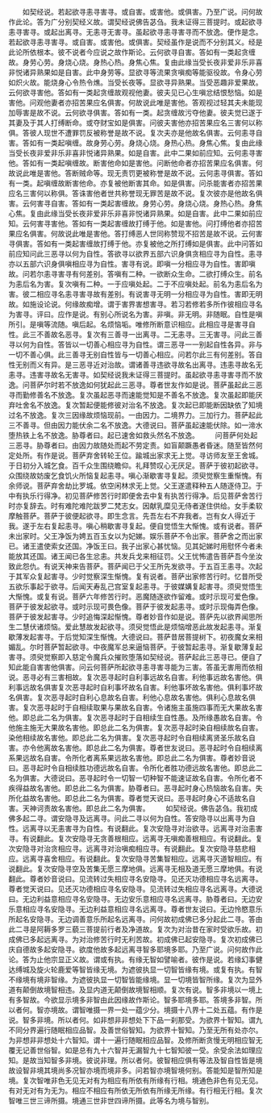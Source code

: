 <!-- { "loadSidebar": true } -->
　　如契经说。若起欲寻恚寻害寻。或自害。或害他。或俱害。乃至广说。问何故作此论。答为广分别契经义故。谓契经说佛告苾刍。我未证得三菩提时。或起欲寻恚寻害寻。或起出离寻。无恚寻无害寻。虽起欲寻恚寻害寻而不放逸。便作是念。若起欲寻恚寻害寻。或自害。或害他。或俱害。契经虽作是说而不分别其义。经是此论所依根本。彼不说者今应说之故作斯论。云何欲寻自害。答如有一类起贪缠故。身劳心劳。身烧心烧。身热心热。身焦心焦。复由此缘当受长夜非爱非乐非喜非悦诸异熟果如是自害。此中身劳等。显欲寻等流果贪嗔痴等能驱役故。令身心劳如炽火故。能烧身心令热令燋。当受长夜等。显欲寻异熟果。当受恶趣非爱果故。云何欲寻害他。答如有一类起贪缠故观视他妻。彼夫见已心生嗔忿结恨愁恼。如是害他。问观他妻者亦招苦果应名俱害。何故说此唯是害他。答观视过轻其夫未能现加辱害是故不说。云何欲寻俱害。答如有一类。起贪缠故污夺他妻。彼夫觉已遂于其妻及于其人打缚断命。或夺财宝如是俱害。问彼夫害他亦招苦果应名三害何以称俱。答彼人现世不遭罪罚反被称誉是故不说。复次夫亦是他故名俱害。云何恚寻自害。答如有一类起嗔缠。故身劳心劳。身烧心烧。身热心热。身焦心焦。复由此缘当受长夜非爱非乐非喜非悦诸异熟果。如是自害。此中二果如前应知。云何恚寻害他。答如有一类起嗔缠故。断害他命如是害他。问断他命者亦招苦果应名俱害。何故说此唯是害他。答断贼命等。现无责罚更被称誉是故不说。云何恚寻俱害。答如有一类。起嗔缠故断害他命。亦复被他断害其命。如是俱害。问杀能害者亦招苦果应名三害何以称俱。答诛害他者世共称誉现无罪苦是故不说。复次彼亦是他故名俱害。云何害寻自害。答如有一类起害缠故。身劳心劳。身烧心烧。身热心热。身焦心焦。复由此缘当受长夜非爱非乐非喜非悦诸异熟果。如是自害。此中二果如前应知。云何害寻害他。答如有一类起害缠故打缚于他。如是害他。问打缚他者亦招苦果应名俱害。何故说此唯是害他。答打缚恶人世同称赞现不招苦是故不说。云何害寻俱害。答如有一类起害缠故打缚于他。亦复被他之所打缚如是俱害。此中问答如前应知问此三恶寻以何为自性。答欲寻以欲界五部六识身俱贪相应寻为自性。恚寻亦以五部六识身俱嗔相应寻为自性。害寻有说。即嗔一分相应寻为自性。害即嗔故。问若尔恚寻害寻有何差别。答嗔有二种。一欲断众生命。二欲打缚众生。前名为恚后名为害。复次嗔有二种。一于应嗔处起。二于不应嗔处起。前名为恚后名为害。彼二相应寻名恚寻害寻故有差别。有说害寻无明一分相应寻为自性。害即无明故。如施设论说。何缘故痴增。谓于害界害想害寻。若习若修若多所作彼相应寻名为害寻。评曰。应作是说。有别心所说名为害。非嗔。非无明。非随眠。自性是嗔所引。是嗔等流随。嗔后起。名烦恼垢。唯修所断意识相应。此相应寻是害寻自性。此三不善故名恶寻。复次有三善寻一出离寻。二无恚寻。三无害寻。问此三善寻以何为自性。答皆以一切善心相应寻为自性。谓三恶寻一一别起自性各异。非与一切不善心俱。此三善寻无别自性皆与一切善心相应。问若尔此三有何差别。答自性无别而义有异。是三恶寻近对治故。谓诸善寻违欲寻故名出离寻。违恚寻故名无恚寻。违害寻故名无害寻。如契经说我未证得三菩提时。虽起欲寻恚寻害寻而不放逸。问菩萨尔时若不放逸如何犹起此三恶寻。尊者世友作如是说。菩萨虽起此三恶寻而勤修善名不放逸。复次虽起恶寻而速能觉知是不善名不放逸。复次虽起即能厌弃吐舍名不放逸。复次暂起便能修彼对治名不放逸。复次起已即能断因缺依了知境过名不放逸。复次三因缘故烦恼现前。一由因力。二境界力。三加行力。菩萨起此三不善寻。但由因力能伏余二名不放逸。大德说曰。菩萨虽起速能伏除。如一渧水堕热铁上名不放逸。胁尊者曰。起已速舍如救头然名不放逸。
　　问菩萨何处起三恶寻。胁尊者曰。由因力故随处而起不劳定责。如盲颠蹶愚者昏迷。随至皆然何定处所。有作是说。菩萨弃舍转轮王位。踰城出家求无上觉。寻访师友至王舍城。于日初分入城乞食。百千众生围绕瞻仰。礼拜赞叹心无厌足。菩萨于彼初起欲寻。众围绕故妨废乞食饥火所恼复起恚寻。嗔心渐歇害寻复起。须臾觉察生重惭愧。有余师说。菩萨弃舍劫比罗城。依空闲林求无上觉。父王遂遣释种五人随逐侍卫。于中有执乐行得净。初见菩萨修苦行时即便舍去中复有执苦行得净。后见菩萨舍苦行时亦复辞去。时有难陀难陀跋罗二梵志女。因献乳糜见无侍者遂住供给。女手柔软摩触菩萨。菩萨于彼便起欲寻。即生念言。先吾左右不弃我者。岂有女人得近于我。遂于左右复起恚寻。嗔心稍歇害寻复起。便自觉悟生大惭愧。或有说者。菩萨未出家时。父王净饭为娉五百玉女以为妃娣。娱乐菩萨不令出家。菩萨舍之而出家已。诸王遣使索女还国。净饭王曰。我子出家心甚忧恼。见其妃娣时用慰怀今者未能放其还国。诸王闻已各生忿恚。共发兵戈来相征罚。父王忧怖遣告菩萨吾今坐汝致此怨仇。有说天神来告菩萨。菩萨闻已于父王所先发欲寻。于五百王恚寻。次起于其军众复起害寻。少时觉察深生惭愧。复有说者。菩萨出家修苦行时。忆昔所受五欲乐事起于欲寻。后闻天寿乱己宫室复起恚寻。于彼媒媾复起害寻。须臾觉悟生大惭愧。或复有说。菩萨六年修苦行时。恶魔随逐欲作留难。或时示现可爱色像。菩萨于彼发起欲寻。或时示现可畏色像。菩萨于彼发起恚寻。或时示现侮弄色像。菩萨于彼发起害寻。少时追悔深起惭愧。尊者妙音作如是说。菩萨先以欲界闻思所生二慧伏诸烦恼。爱此慧故发起欲寻。须臾觉悟此是烦恼增恶此故发起恚寻。渐复歇薄发起害寻。于后觉知深生惭愧。大德说曰。菩萨昔居菩提树下。初夜魔女来相媚乱。尔时菩萨暂起欲寻。中夜魔军总来逼恼菩萨。于彼暂起恚寻。渐复歇薄复起害寻。须臾觉察即入慈定令魔兵众摧败堕落如契经说。菩萨起此三恶寻已。便自了知此能自害害他俱害。问云何菩萨所起欲寻恚寻害寻能为三害。答虽无害用而依相说。恶寻必有三害相故。复次恶寻起时自利事远故名自害。利他事远故名害他。俱利事远故名俱害复次恶寻起时自利事坏故名自害。利他事坏故名害他。俱利事坏故名俱害。复次恶寻起时自利心息故名自害。利他心息故名害他。俱利心息故名俱害。复次恶寻起时于自相续取果与果故名自害。令诸施主虽施四事而无大果故名害他。即总此二名为俱害。复次恶寻起时于自相续生自性愚。及所缘愚故名自害。令他施主施无大果故名害他。即总此二名为俱害。复次恶寻起时染自相续故名自害。染他相续故名害他。即总此二名为俱害。复次恶寻起时令自相续离贤圣乐故名自害。亦令他离故名害他。即总此二名为俱害。尊者世友说曰。恶寻起时令自相续离系果远故名自害。令所化者离系果远故名害他。即总此二名为俱害。尊者妙音说曰。恶寻起时令自相续胜功德远故名自害。令所化者胜功德远故名害他。即总此二名为俱害。大德说曰。恶寻起时令一切智一切种智不能速证故名自害。令所化者不疾得益故名害他。即总此二名为俱害。胁尊者曰。恶寻起时身心热恼故名自害。失所化益故名害他。即总此二名为俱害。尊者觉天说曰。恶寻起时身心不适故名自害。天神诃责故名害他。即总此二名为俱害。
　　如契经说。佛告苾刍。我初成佛多起二寻。谓安隐寻及远离寻。问此二寻以何为自性。答安隐寻以出离寻为自性。远离寻以无恚害寻为自性。有说翻此。复次安隐寻对治欲寻。远离寻对治恚害寻。有说翻此。复次安隐寻无贪善根相应。远离寻无嗔痴善根相应。有说翻此。复次安隐寻对治贪相应寻。远离寻对治嗔痴相应寻。有说翻此。复次安隐寻慈悲相应。远离寻喜舍相应。有说翻此。复次安隐寻苦集智相应。远离寻灭道智相应。有说翻此。复次安隐寻空及苦集无愿三摩地俱。远离寻无相及道无愿三摩地俱。有说翻此。尊者妙音说曰。见流转过失相应寻名安隐寻。见还灭功德相应寻名远离寻。尊者觉天说曰。见还灭功德相应寻名安隐寻。见流转过失相应寻名远离寻。大德说曰。无边利益意相应寻名安隐寻。无边安乐意相应寻名远离寻。胁尊者曰。无边安乐意相应寻名安隐寻。无边利益意相应寻名远离寻。尊者世友说曰。无边怜愍意乐所起名安隐寻。无边调善意乐所起名远离寻。问何故初成佛已多分起此二寻。答由此二寻是阿耨多罗三藐三菩提前行者及净道故。复次为对治昔在家时受欲乐故。初成佛已多起远离寻。为对治修苦行时无利苦故。初成佛已起安隐寻。复次初成佛已庆自德故多起安隐寻。欲度他故多起远离寻智多耶境多耶。乃至广说。问何故作此论。答为止他宗显正义故。谓或有执。有缘无智如譬喻者。彼作是说。若缘幻事健达缚城及旋火轮鹿爱等智皆缘无境。为遮彼执显一切智皆缘有境。或复有执。有智不缘境有境非智缘。为遮彼执显一切智皆能缘境。显一切境皆智所缘。复次为显外道有颠倒故境智相违。及显内道无颠倒故境智相顺。复次有说。智多非境以一境上有多智故。今欲显示境多非智由此因缘故作斯论。智多耶境多耶。答境多非智。所以者何。智亦境故。谓智唯摄一界一处一蕴少分。境摄十八界十二处五蕴。有作是说。智多非境。所以者何。如非想非非想处下下品一刹那受。为欲界十智知。谓九不同分界遍行随眠相应品智。及善世俗智知。为欲界十智知。乃至无所有处亦尔。为非想非非想处十六智知。谓十一遍行随眠相应品智。及修所断贪慢无明相应智无覆无记善世俗智。如是总有九十六智并无漏智九十七智知彼一受。余受余法如理应知。是故当知智多非境。彼说非理。所以者何。彼智相应俱有等法及智自性皆是境故设智非境其境尚多况智亦境而境非多。问若智亦境智境何别。答能知是智所知是境。复次智唯非色无见无对有为相应有所依有所缘有行相。境通色非色有见无见。有对无对有为无为。相应不相应有所依无所依有所缘无所缘。有行相无行相。复次智唯三世三谛所摄。境通三世非世四谛所摄。此等名为境与智别。
